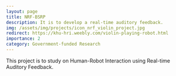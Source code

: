 ```yaml
---
layout: page
title: NRF-BSRP
description: It is to develop a real-time auditory feedback.
img: /assets/img/projects/icon_nrf_violin_project.jpg
redirect: https://khu-hri.weebly.com/violin-playing-robot.html
importance: 2
category: Government-funded Research
---
```


This project is to study on Human-Robot Interaction using Real-time Auditory Feedback. 
